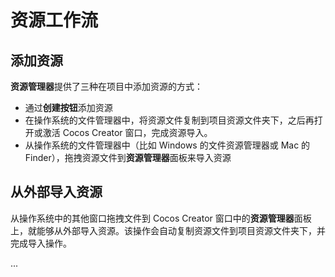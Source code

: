 # 资源工作流

## 添加资源

**资源管理器**提供了三种在项目中添加资源的方式：

 - 通过**创建按钮**添加资源
 - 在操作系统的文件管理器中，将资源文件复制到项目资源文件夹下，之后再打开或激活 Cocos Creator 窗口，完成资源导入。
 - 从操作系统的文件管理器中（比如 Windows 的文件资源管理器或 Mac 的 Finder），拖拽资源文件到**资源管理器**面板来导入资源

## 从外部导入资源

从操作系统中的其他窗口拖拽文件到 Cocos Creator 窗口中的**资源管理器**面板上，就能够从外部导入资源。该操作会自动复制资源文件到项目资源文件夹下，并完成导入操作。

...
